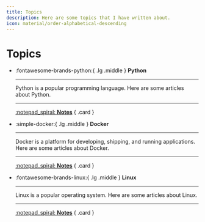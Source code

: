 ```yaml
---
title: Topics
description: Here are some topics that I have written about.
icon: material/order-alphabetical-descending
---
```


# Topics

<div class="grid cards" markdown>

-   :fontawesome-brands-python:{ .lg .middle } __Python__

    ---

    Python is a popular programming language. Here are some articles about Python.

    ---

    [:notepad_spiral: __Notes__](python/)
    { .card }

-   :simple-docker:{ .lg .middle } __Docker__

    ---

    Docker is a platform for developing, shipping, and running applications.
    Here are some articles about Docker.

    ---

    [:notepad_spiral: __Notes__](docker/)
    { .card }

-   :fontawesome-brands-linux:{ .lg .middle } __Linux__

    ---

    Linux is a popular operating system. Here are some articles about Linux.

    ---

    [:notepad_spiral: __Notes__](linux/)
    { .card }

</div>